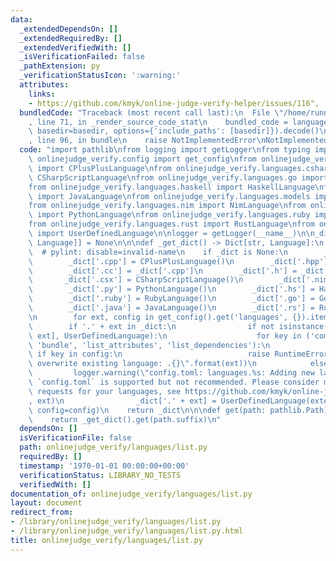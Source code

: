 ```yaml
---
data:
  _extendedDependsOn: []
  _extendedRequiredBy: []
  _extendedVerifiedWith: []
  _isVerificationFailed: false
  _pathExtension: py
  _verificationStatusIcon: ':warning:'
  attributes:
    links:
    - https://github.com/kmyk/online-judge-verify-helper/issues/116",
  bundledCode: "Traceback (most recent call last):\n  File \"/home/runner/.local/lib/python3.10/site-packages/onlinejudge_verify/documentation/build.py\"\
    , line 71, in _render_source_code_stat\n    bundled_code = language.bundle(stat.path,\
    \ basedir=basedir, options={'include_paths': [basedir]}).decode()\n  File \"/home/runner/.local/lib/python3.10/site-packages/onlinejudge_verify/languages/python.py\"\
    , line 96, in bundle\n    raise NotImplementedError\nNotImplementedError\n"
  code: "import pathlib\nfrom logging import getLogger\nfrom typing import *\n\nfrom\
    \ onlinejudge_verify.config import get_config\nfrom onlinejudge_verify.languages.cplusplus\
    \ import CPlusPlusLanguage\nfrom onlinejudge_verify.languages.csharpscript import\
    \ CSharpScriptLanguage\nfrom onlinejudge_verify.languages.go import GoLanguage\n\
    from onlinejudge_verify.languages.haskell import HaskellLanguage\nfrom onlinejudge_verify.languages.java\
    \ import JavaLanguage\nfrom onlinejudge_verify.languages.models import Language\n\
    from onlinejudge_verify.languages.nim import NimLanguage\nfrom onlinejudge_verify.languages.python\
    \ import PythonLanguage\nfrom onlinejudge_verify.languages.ruby import RubyLanguage\n\
    from onlinejudge_verify.languages.rust import RustLanguage\nfrom onlinejudge_verify.languages.user_defined\
    \ import UserDefinedLanguage\n\nlogger = getLogger(__name__)\n\n_dict: Optional[Dict[str,\
    \ Language]] = None\n\n\ndef _get_dict() -> Dict[str, Language]:\n    global _dict\
    \  # pylint: disable=invalid-name\n    if _dict is None:\n        _dict = {}\n\
    \        _dict['.cpp'] = CPlusPlusLanguage()\n        _dict['.hpp'] = _dict['.cpp']\n\
    \        _dict['.cc'] = _dict['.cpp']\n        _dict['.h'] = _dict['.cpp']\n \
    \       _dict['.csx'] = CSharpScriptLanguage()\n        _dict['.nim'] = NimLanguage()\n\
    \        _dict['.py'] = PythonLanguage()\n        _dict['.hs'] = HaskellLanguage()\n\
    \        _dict['.ruby'] = RubyLanguage()\n        _dict['.go'] = GoLanguage()\n\
    \        _dict['.java'] = JavaLanguage()\n        _dict['.rs'] = RustLanguage()\n\
    \n        for ext, config in get_config().get('languages', {}).items():\n    \
    \        if '.' + ext in _dict:\n                if not isinstance(_dict['.' +\
    \ ext], UserDefinedLanguage):\n                    for key in ('compile', 'execute',\
    \ 'bundle', 'list_attributes', 'list_dependencies'):\n                       \
    \ if key in config:\n                            raise RuntimeError(\"You cannot\
    \ overwrite existing language: .{}\".format(ext))\n            else:\n       \
    \         logger.warning(\"config.toml: languages.%s: Adding new languages using\
    \ `config.toml` is supported but not recommended. Please consider making pull\
    \ requests for your languages, see https://github.com/kmyk/online-judge-verify-helper/issues/116\"\
    , ext)\n                _dict['.' + ext] = UserDefinedLanguage(extension=ext,\
    \ config=config)\n    return _dict\n\n\ndef get(path: pathlib.Path) -> Optional[Language]:\n\
    \    return _get_dict().get(path.suffix)\n"
  dependsOn: []
  isVerificationFile: false
  path: onlinejudge_verify/languages/list.py
  requiredBy: []
  timestamp: '1970-01-01 00:00:00+00:00'
  verificationStatus: LIBRARY_NO_TESTS
  verifiedWith: []
documentation_of: onlinejudge_verify/languages/list.py
layout: document
redirect_from:
- /library/onlinejudge_verify/languages/list.py
- /library/onlinejudge_verify/languages/list.py.html
title: onlinejudge_verify/languages/list.py
---
```

